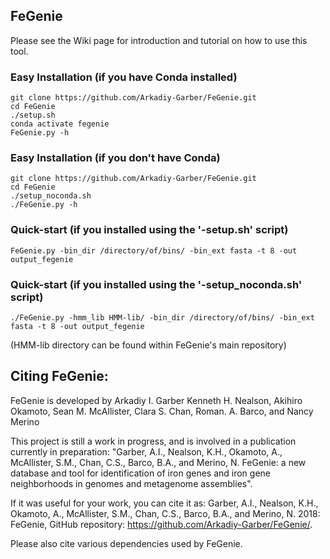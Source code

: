 ## FeGenie

Please see the Wiki page for introduction and tutorial on how to use this tool.

### Easy Installation (if you have Conda installed)
    git clone https://github.com/Arkadiy-Garber/FeGenie.git
    cd FeGenie
    ./setup.sh
    conda activate fegenie
    FeGenie.py -h

### Easy Installation (if you don't have Conda)
    git clone https://github.com/Arkadiy-Garber/FeGenie.git
    cd FeGenie
    ./setup_noconda.sh
    ./FeGenie.py -h

### Quick-start (if you installed using the '-setup.sh' script)
    FeGenie.py -bin_dir /directory/of/bins/ -bin_ext fasta -t 8 -out output_fegenie

### Quick-start (if you installed using the '-setup_noconda.sh' script)
    ./FeGenie.py -hmm_lib HMM-lib/ -bin_dir /directory/of/bins/ -bin_ext fasta -t 8 -out output_fegenie
(HMM-lib directory can be found within FeGenie's main repository)


## Citing FeGenie:
FeGenie is developed by Arkadiy I. Garber Kenneth H. Nealson, Akihiro Okamoto, Sean M. McAllister, Clara S. Chan, Roman. A. Barco, and Nancy Merino


This project is still a work in progress, and is involved in a publication currently in preparation: "Garber, A.I., Nealson, K.H., Okamoto, A., McAllister, S.M., Chan, C.S., Barco, B.A., and Merino, N. FeGenie: a new database and tool for identification of iron genes and iron gene neighborhoods in genomes and metagenome assemblies". 

If it was useful for your work, you can cite it as: Garber, A.I., Nealson, K.H., Okamoto, A., McAllister, S.M., Chan, C.S., Barco, B.A., and Merino, N. 2018: FeGenie, GitHub repository: https://github.com/Arkadiy-Garber/FeGenie/.


Please also cite various dependencies used by FeGenie.
